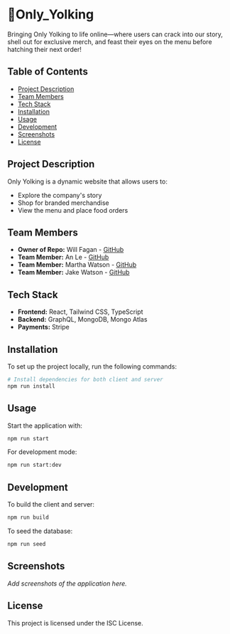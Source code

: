 # 🍳Only_Yolking

Bringing Only Yolking to life online—where users can crack into our story, shell out for exclusive merch, and feast their eyes on the menu before hatching their next order!

## Table of Contents
- [Project Description](#project-description)
- [Team Members](#team-members)
- [Tech Stack](#tech-stack)
- [Installation](#installation)
- [Usage](#usage)
- [Development](#development)
- [Screenshots](#screenshots)
- [License](#license)

## Project Description
Only Yolking is a dynamic website that allows users to:
- Explore the company's story
- Shop for branded merchandise
- View the menu and place food orders

## Team Members
- **Owner of Repo:** Will Fagan - [GitHub](https://github.com/fagan921)
- **Team Member:** An Le - [GitHub](https://github.com/An-109)
- **Team Member:** Martha Watson - [GitHub](https://github.com/Elementary-my-dear-Watson)
- **Team Member:** Jake Watson - [GitHub](https://github.com/JakeStair)

## Tech Stack
- **Frontend:** React, Tailwind CSS, TypeScript
- **Backend:** GraphQL, MongoDB, Mongo Atlas
- **Payments:** Stripe

## Installation
To set up the project locally, run the following commands:
```sh
# Install dependencies for both client and server
npm run install
```

## Usage
Start the application with:
```sh
npm run start
```
For development mode:
```sh
npm run start:dev
```

## Development
To build the client and server:
```sh
npm run build
```
To seed the database:
```sh
npm run seed
```

## Screenshots
_Add screenshots of the application here._

## License
This project is licensed under the ISC License.

